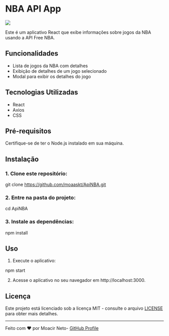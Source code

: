 
# NBA API App
<img src="http://img.shields.io/static/v1?label=STATUS&message=EM%20DESENVOLVIMENTO&color=GREEN&style=for-the-badge"/>

Este é um aplicativo React que exibe informações sobre jogos da NBA usando a API Free NBA.

## Funcionalidades

- Lista de jogos da NBA com detalhes
- Exibição de detalhes de um jogo selecionado
- Modal para exibir os detalhes do jogo

## Tecnologias Utilizadas

- React
- Axios
- CSS

## Pré-requisitos

Certifique-se de ter o Node.js instalado em sua máquina.

## Instalação

### 1. Clone este repositório:
   
git clone https://github.com/moaaskt/ApiNBA.git


### 2. Entre na pasta do projeto:
cd ApiNBA


### 3. Instale as dependências:
npm install


## Uso

1. Execute o aplicativo:

npm start


2. Acesse o aplicativo no seu navegador em http://localhost:3000.

## Licença

Este projeto está licenciado sob a licença MIT - consulte o arquivo [LICENSE](LICENSE) para obter mais detalhes.

---

Feito com ❤️ por Moacir Neto- [GitHub Profile](https://github.com/moaaskt)






